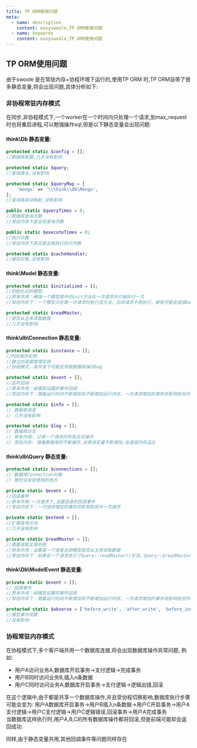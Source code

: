 ```yaml
---
title: TP ORM使用问题
meta:
  - name: description
    content: easyswoole,TP ORM使用问题
  - name: keywords
    content: easyswoole,TP ORM使用问题
---
```

## TP ORM使用问题
由于swoole 是在常驻内存+协程环境下运行的,使用TP ORM 时,TP ORM自带了很多静态变量,将会出现问题,具体分析如下:  

### 非协程常驻内存模式
在同步,非协程模式下,一个worker在一个时间内只处理一个请求,到max_request时也将重启进程,可以勉强操作sql,但是以下静态变量会出现问题:
#### think\Db 静态变量:
```php
protected static $config = [];
//数据库配置,几乎没有影响

protected static $query;
//查询类名,没有影响

protected static $queryMap = [
    'mongo' => '\\think\\db\Mongo',
];
//查询类自动映射,没有影响

public static $queryTimes = 0;
//数据库查询次数
//常驻内存下是全局查询次数

public static $executeTimes = 0;
//执行次数
//常驻内存下其实是全局执行执行次数

protected static $cacheHandler;
//缓存对象,没有影响

```
#### think\Model 静态变量:
```php
protected static $initialized = [];
//初始化过的模型.
//原本作用：确保一个模型类中的init方法在一次请求中只被执行一次
//常驻内存下：一个模型只在第一次请求时执行该方法，后续请求不再执行，极有可能会造成bug

protected static $readMaster;
//是否从主库读取数据
//几乎没有影响

```

#### think\db\Connection 静态变量:
```php
protected static $instance = [];
//PDO操作实例
//建立的连接管理实例
//协程模式，高并发下可能会导致数据库操作bug

protected static $event = [];
//监听回调
//原本作用：给模型设置的事件回调
//常驻内存下：随着运行时间不断增加将不断增加运行内存，一次请求增加的事件将影响到另外一次请求

protected static $info = [];
// 数据表信息
// 几乎没有影响

protected static $log = [];
// 数据库日志
// 原本作用: 记录一个请求的所有日志操作
// 常驻内存: 随着数据库的不断操作,会使该变量不断增加,会造成内存溢出

```
#### think\db\Query 静态变量:
```php
protected static $connections = [];
// 数据库Connection对象
// 暂时没发现使用的地方

private static $event = [];
//回调事件
//原本作用:一次请求下,设置自身的回调事件
//常驻内存下：一次请求增加的事件将影响到另外一次请求

private static $extend = [];
//扩展查询方法
//几乎没有影响

private static $readMaster = [];
//需要读取主库的表
//原本作用：设置某一个或者全部模型是否从主库读取数据
//常驻内存下：如果在一个请求执行了Query::readMaster()方法，Query::$readMaster不会释放，将会影响到其他请求

```
#### think\Db\ModelEvent 静态变量:
```php
private static $event = [];
// 回调事件
//原本作用：给模型设置的事件回调
//常驻内存下：随着运行时间不断增加将不断增加运行内存，一次请求增加的事件将影响到另外一次请求

protected static $observe = ['before_write', 'after_write', 'before_insert', 'after_insert', 'before_update', 'after_update', 'before_delete', 'after_delete', 'before_restore', 'after_restore'];
//模型事件观察
//没有影响

```

### 协程常驻内存模式
在协程模式下,多个客户端共用一个数据库连接,将会出现数据库操作异常问题,
例如:
* 用户A访问业务A,数据库开启事务->支付逻辑->完成事务
* 用户B同时访问业务B,插入n条数据
* 用户C同时访问业务A,数据库开启事务->支付逻辑->逻辑出错,回滚

在这个逻辑中,由于都是共享一个数据库操作,并且受协程切换影响,数据库执行步骤可能会变为:
用户A数据库开启事务->用户B插入n条数据->用户C开启事务->用户A支付逻辑->用户C支付逻辑->用户C逻辑错误,回滚事务->用户A完成事务  
当数据库这样执行时,用户A,B,C的所有数据库操作都将回滚,但是前端可能却会返回成功.  

同样,由于静态变量共用,其他回调事件等问题同样存在

